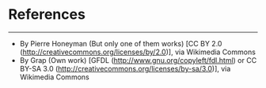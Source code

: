 # References

----

  - By Pierre Honeyman (But only one of them works) [CC BY 2.0 (http://creativecommons.org/licenses/by/2.0)], via Wikimedia Commons
  - By Grap (Own work) [GFDL (http://www.gnu.org/copyleft/fdl.html) or CC BY-SA 3.0 (http://creativecommons.org/licenses/by-sa/3.0)], via Wikimedia Commons
